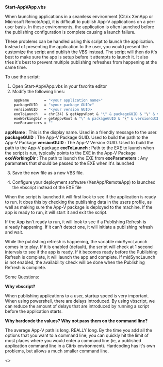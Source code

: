 **Start-AppVApp.vbs**


When launching applications in a seamless environment (Citrix XenApp or Microsoft RemoteApp), it is difficult to publish App-V applications 
on a per-user basis.  In these environments, the application is often launched before the publishing configuration is complete causing a launch failure. 


These problems can be handled using this script to launch the application.  Instead of presenting the application to the user, you would present the customize
the script and publish the VBS instead.  The script will then do it's best to make sure the app is setup before it attempts to launch it.  It also tries it's 
best to prevent multiple publishing refreshes from happening at the same time.


To use the script:
1. Open Start-AppVApp.vbs in your favorite editor
2. Modify the following lines:


```vb
    appName       = "<your application name>"
    packageGUID   = "<your package GUID>"
    versionGUID   = "<your version GUID>
    exeToLaunch   = chr(34) & getAppvRoot & "\" & packageGUID & "\" & versionGUID & "\Root\VFS\myfolder\pathtoyour.exe"
    exeWorkingDir = getAppvRoot & "\" & packageGUID & "\" & versionGUID & "\Root\VFS\myfolder"
    exeParameters = ""      
``` 


**appName**         : This is the display name.  Used in a friendly message to the user.
**packageGUID**     : The App-V Package GUID.  Used to build the path to the App-V Package
**versionGUID**     : The App-V Version GUID.  Used to build the path to the App-V package
**exeToLaunch**     : Path to the EXE to launch when the script is run, typically points to the EXE in the App-V Package
**exeWorkingDir**   : The path to launch the EXE from 
**exeParameters**   : Any paramaters that should be passed to the EXE when it's launched


3. Save the new file as a new VBS file.

4. Configure your deployment software (XenApp/RemoteApp) to launched the vbscript instead of the EXE file


When the script is launched it will first look to see if the application is ready to run.  It does this by checking the publishing data in the users profile, as well as making sure
the App-V package is deployed to the machine.  If the app is ready to run, it will start it and exit the script.


If the App isn't ready to run, it will look to see if a Publishing Refresh is already happening.  If it can't detect one, it will 
initiate a publishing refresh and wait.


While the publishing refresh is happening, the variable midSyncLaunch comes in to play.  If it is enabled (default), the script 
will check at 1 second intervals to see if the app is ready.  If it becomes ready before the Publishing Refresh is complete,
it will launch the app and complete.  If midSyncLaunch is not enabled, the availability check will be done when the 
Publishing Refresh is complete.


Some Questions:

**Why vbscript?**

When publishing applications to a user, startup speed is very important.  When using powershell, there are delays introduced.  By using vbscript, we can 
reduce the amount of delays that are introduced by running a script before the application starts.


**Why hardcode the values?  Why not pass them on the command line?**

The average App-V path is long.  REALLY long.  By the time you add all the options that you want to a command line, you can quickly hit the limit of
most places where you would enter a command line (ie, a published application command line in a Citrix environment).  Hardcoding has it's own problems, 
but allows a much smaller command line.  

<>